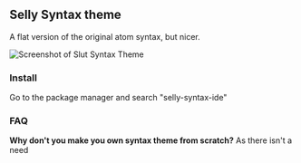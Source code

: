 ## Selly Syntax theme

A flat version of the original atom syntax, but nicer.

![Screenshot of Slut Syntax Theme](http://i.pi.gy/AbR4.png)


### Install

Go to the package manager and search "selly-syntax-ide"

### FAQ

__Why don't you make you own syntax theme from scratch?__
As there isn't a need
